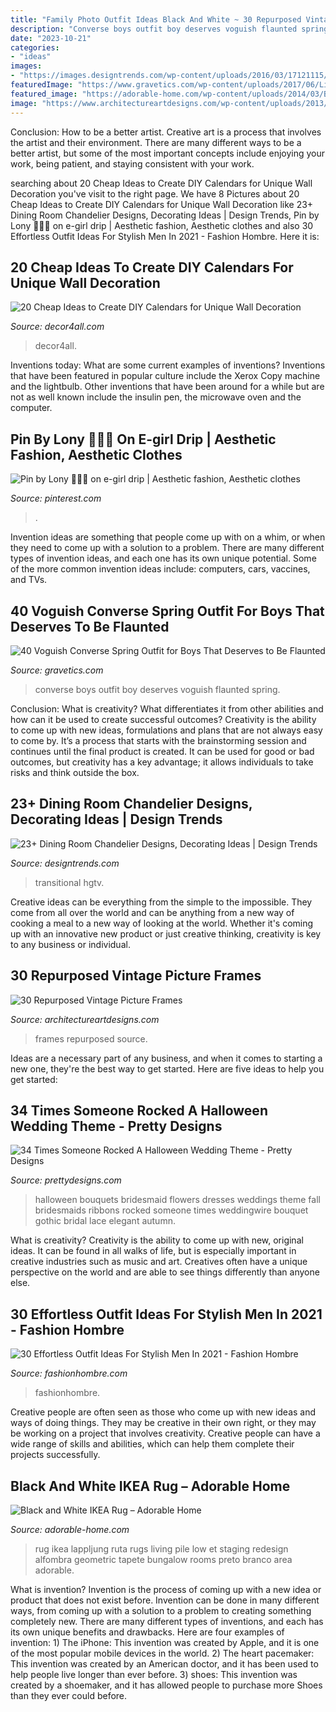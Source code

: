 ```yaml
---
title: "Family Photo Outfit Ideas Black And White ~ 30 Repurposed Vintage Picture Frames"
description: "Converse boys outfit boy deserves voguish flaunted spring"
date: "2023-10-21"
categories:
- "ideas"
images:
- "https://images.designtrends.com/wp-content/uploads/2016/03/17121115/Vintage-Dining-Room-Chandelier.jpeg"
featuredImage: "https://www.gravetics.com/wp-content/uploads/2017/06/Little-Boy-In-Black-With-Red-Converse.jpg"
featured_image: "https://adorable-home.com/wp-content/uploads/2014/03/Black-and-White-IKEA-Rug.jpg"
image: "https://www.architectureartdesigns.com/wp-content/uploads/2013/08/13.jpeg"
---
```



Conclusion: How to be a better artist.
Creative art is a process that involves the artist and their environment. There are many different ways to be a better artist, but some of the most important concepts include enjoying your work, being patient, and staying consistent with your work.

	

		
searching about 20 Cheap Ideas to Create DIY Calendars for Unique Wall Decoration you've visit to the right page. We have 8 Pictures about 20 Cheap Ideas to Create DIY Calendars for Unique Wall Decoration like 23+ Dining Room Chandelier Designs, Decorating Ideas | Design Trends, Pin by Lony 🧚🏼‍♀️ on e-girl drip | Aesthetic fashion, Aesthetic clothes and also 30 Effortless Outfit Ideas For Stylish Men In 2021 - Fashion Hombre. Here it is:
		
    
## 20 Cheap Ideas To Create DIY Calendars For Unique Wall Decoration

<img loading=lazy src="https://decor4all.com/wp-content/uploads/2016/01/wall-decoration-ideas-diy-calendar-20.jpg" onerror="this.onerror=null;this.src='https://tse3.mm.bing.net/th?id=OIP.1t6kmT8llrQVBgYKZHzhLAHaJ3&amp;pid=15.1';" alt="20 Cheap Ideas to Create DIY Calendars for Unique Wall Decoration">

_Source: decor4all.com_

>decor4all. 

	

Inventions today: What are some current examples of inventions?
Inventions that have been featured in popular culture include the Xerox Copy machine and the lightbulb. Other inventions that have been around for a while but are not as well known include the insulin pen, the microwave oven and the computer.

    
## Pin By Lony 🧚🏼‍♀️ On E-girl Drip | Aesthetic Fashion, Aesthetic Clothes

<img loading=lazy src="https://i.pinimg.com/736x/98/fe/67/98fe6747ffd166beaab2e981219d3b97.jpg" onerror="this.onerror=null;this.src='https://tse3.mm.bing.net/th?id=OIP.Fdpv7W_dFUaL3LOzrGdW-gHaNK&amp;pid=15.1';" alt="Pin by Lony 🧚🏼‍♀️ on e-girl drip | Aesthetic fashion, Aesthetic clothes">

_Source: pinterest.com_

>. 

	

Invention ideas are something that people come up with on a whim, or when they need to come up with a solution to a problem. There are many different types of invention ideas, and each one has its own unique potential. Some of the more common invention ideas include: computers, cars, vaccines, and TVs.

    
## 40 Voguish Converse Spring Outfit For Boys That Deserves To Be Flaunted

<img loading=lazy src="https://www.gravetics.com/wp-content/uploads/2017/06/Little-Boy-In-Black-With-Red-Converse.jpg" onerror="this.onerror=null;this.src='https://tse1.mm.bing.net/th?id=OIP.2rNAfENAyNYQfnwDlgKmIgHaJQ&amp;pid=15.1';" alt="40 Voguish Converse Spring Outfit for Boys That Deserves to Be Flaunted">

_Source: gravetics.com_

>converse boys outfit boy deserves voguish flaunted spring. 

	

Conclusion: What is creativity? What differentiates it from other abilities and how can it be used to create successful outcomes?
Creativity is the ability to come up with new ideas, formulations and plans that are not always easy to come by. It’s a process that starts with the brainstorming session and continues until the final product is created. It can be used for good or bad outcomes, but creativity has a key advantage; it allows individuals to take risks and think outside the box.

    
## 23+ Dining Room Chandelier Designs, Decorating Ideas | Design Trends

<img loading=lazy src="https://images.designtrends.com/wp-content/uploads/2016/03/17121115/Vintage-Dining-Room-Chandelier.jpeg" onerror="this.onerror=null;this.src='https://tse4.mm.bing.net/th?id=OIP.7AldIgOsulue3e33_Kp2GwHaJ4&amp;pid=15.1';" alt="23+ Dining Room Chandelier Designs, Decorating Ideas | Design Trends">

_Source: designtrends.com_

>transitional hgtv. 

	

Creative ideas can be everything from the simple to the impossible. They come from all over the world and can be anything from a new way of cooking a meal to a new way of looking at the world. Whether it's coming up with an innovative new product or just creative thinking, creativity is key to any business or individual.

    
## 30 Repurposed Vintage Picture Frames

<img loading=lazy src="https://www.architectureartdesigns.com/wp-content/uploads/2013/08/13.jpeg" onerror="this.onerror=null;this.src='https://tse3.mm.bing.net/th?id=OIP.AKBXL1CcbWRa8jhUH-hmdgHaJ3&amp;pid=15.1';" alt="30 Repurposed Vintage Picture Frames">

_Source: architectureartdesigns.com_

>frames repurposed source. 

	

Ideas are a necessary part of any business, and when it comes to starting a new one, they're the best way to get started. Here are five ideas to help you get started: 

    
## 34 Times Someone Rocked A Halloween Wedding Theme - Pretty Designs

<img loading=lazy src="http://www.prettydesigns.com/wp-content/uploads/2016/10/bridesmaid-5.jpg" onerror="this.onerror=null;this.src='https://tse1.mm.bing.net/th?id=OIP.ZPYYDtdNMb6_cm3D9MEbwAAAAA&amp;pid=15.1';" alt="34 Times Someone Rocked A Halloween Wedding Theme - Pretty Designs">

_Source: prettydesigns.com_

>halloween bouquets bridesmaid flowers dresses weddings theme fall bridesmaids ribbons rocked someone times weddingwire bouquet gothic bridal lace elegant autumn. 

	

What is creativity?
Creativity is the ability to come up with new, original ideas. It can be found in all walks of life, but is especially important in creative industries such as music and art. Creatives often have a unique perspective on the world and are able to see things differently than anyone else.

    
## 30 Effortless Outfit Ideas For Stylish Men In 2021 - Fashion Hombre

<img loading=lazy src="https://www.fashionhombre.com/wp-content/uploads/2019/07/Effortless-Outfit-Ideas-For-Stylish-Men-In-2019-2.jpg" onerror="this.onerror=null;this.src='https://tse2.mm.bing.net/th?id=OIP.ZkZO0U5Lwgn7XJOnJ1e0BQHaKJ&amp;pid=15.1';" alt="30 Effortless Outfit Ideas For Stylish Men In 2021 - Fashion Hombre">

_Source: fashionhombre.com_

>fashionhombre. 

	

Creative people are often seen as those who come up with new ideas and ways of doing things. They may be creative in their own right, or they may be working on a project that involves creativity. Creative people can have a wide range of skills and abilities, which can help them complete their projects successfully.

    
## Black And White IKEA Rug – Adorable Home

<img loading=lazy src="https://adorable-home.com/wp-content/uploads/2014/03/Black-and-White-IKEA-Rug.jpg" onerror="this.onerror=null;this.src='https://tse3.mm.bing.net/th?id=OIP.MH4eQuks1jtrCAqCF02iKQHaLK&amp;pid=15.1';" alt="Black and White IKEA Rug – Adorable Home">

_Source: adorable-home.com_

>rug ikea lappljung ruta rugs living pile low et staging redesign alfombra geometric tapete bungalow rooms preto branco area adorable. 

	

What is invention?
Invention is the process of coming up with a new idea or product that does not exist before. Invention can be done in many different ways, from coming up with a solution to a problem to creating something completely new. There are many different types of inventions, and each has its own unique benefits and drawbacks. Here are four examples of invention: 1) The iPhone: This invention was created by Apple, and it is one of the most popular mobile devices in the world. 2) The heart pacemaker: This invention was created by an American doctor, and it has been used to help people live longer than ever before. 3) shoes: This invention was created by a shoemaker, and it has allowed people to purchase more Shoes than they ever could before.

